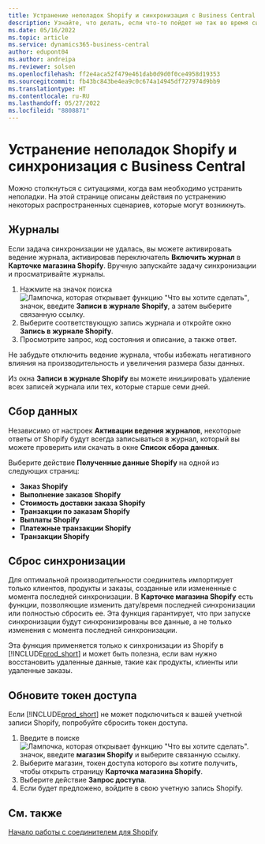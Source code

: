 ```yaml
---
title: Устранение неполадок Shopify и синхронизация с Business Central
description: Узнайте, что делать, если что-то пойдет не так во время синхронизации данных между Shopify и Business Central
ms.date: 05/16/2022
ms.topic: article
ms.service: dynamics365-business-central
author: edupont04
ms.author: andreipa
ms.reviewer: solsen
ms.openlocfilehash: ff2e4aca52f479e461dab0d9d0f0ce4958d19353
ms.sourcegitcommit: fb43bc843be4ea9c0c674a14945df727974d9bb9
ms.translationtype: HT
ms.contentlocale: ru-RU
ms.lasthandoff: 05/27/2022
ms.locfileid: "8808871"
---
```

# <a name="troubleshooting-the-shopify-and-business-central-synchronization"></a>Устранение неполадок Shopify и синхронизация с Business Central

Можно столкнуться с ситуациями, когда вам необходимо устранить неполадки. На этой странице описаны действия по устранению некоторых распространенных сценариев, которые могут возникнуть.

## <a name="logs"></a>Журналы

Если задача синхронизации не удалась, вы можете активировать ведение журнала, активировав переключатель **Включить журнал** в **Карточке магазина Shopify**. Вручную запускайте задачу синхронизации и просматривайте журналы.

1. Нажмите на значок поиска ![Лампочка, которая открывает функцию "Что вы хотите сделать"](../media/ui-search/search_small.png "Что вы хотите сделать"), значок, введите **Записи в журнале Shopify**, а затем выберите связанную ссылку.
2. Выберите соответствующую запись журнала и откройте окно **Запись в журнале Shopify**.
3. Просмотрите запрос, код состояния и описание, а также ответ.

Не забудьте отключить ведение журнала, чтобы избежать негативного влияния на производительность и увеличения размера базы данных.

Из окна **Записи в журнале Shopify** вы можете инициировать удаление всех записей журнала или тех, которые старше семи дней.

## <a name="data-capture"></a>Сбор данных

Независимо от настроек **Активации ведения журналов**, некоторые ответы от Shopify будут всегда записываться в журнал, который вы можете проверить или скачать в окне **Список сбора данных**.

Выберите действие **Полученные данные Shopify** на одной из следующих страниц:

- **Заказ Shopify**
- **Выполнение заказов Shopify**
- **Стоимость доставки заказа Shopify**
- **Транзакции по заказам Shopify**
- **Выплаты Shopify**
- **Платежные транзакции Shopify**
- **Транзакции Shopify**

## <a name="reset-sync"></a>Сброс синхронизации

Для оптимальной производительности соединитель импортирует только клиентов, продукты и заказы, созданные или измененные с момента последней синхронизации. В **Карточке магазина Shopify** есть функции, позволяющие изменить дату/время последней синхронизации или полностью сбросить ее. Эта функция гарантирует, что при запуске синхронизации будут синхронизированы все данные, а не только изменения с момента последней синхронизации.

Эта функция применяется только к синхронизации из Shopify в [!INCLUDE[prod_short](../includes/prod_short.md)] и может быть полезна, если вам нужно восстановить удаленные данные, такие как продукты, клиенты или удаленные заказы.

## <a name="update-the-access-token"></a>Обновите токен доступа

Если [!INCLUDE[prod_short](../includes/prod_short.md)] не может подключиться к вашей учетной записи Shopify, попробуйте сбросить токен доступа.

1. Введите в поиске ![Лампочка, которая открывает функцию "Что вы хотите сделать".](../media/ui-search/search_small.png "Что вы хотите сделать") значок, введите **магазин Shopify** и выберите связанную ссылку.
2. Выберите магазин, токен доступа которого вы хотите получить, чтобы открыть страницу **Карточка магазина Shopify**.
3. Выберите действие **Запрос доступа**.
4. Если будет предложено, войдите в свою учетную запись Shopify.

## <a name="see-also"></a>См. также

[Начало работы с соединителем для Shopify](get-started.md)  
